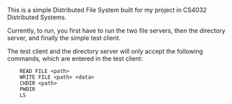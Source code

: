 This is a simple Distributed File System built for my project in CS4032 Distributed Systems.

Currently, to run, you first have to run the two file servers, then the directory server, and finally the simple test client.

The test client and the directory server will only accept the following commands, which are entered in the test client:

		READ FILE <path> 
		WRITE FILE <path> <data>
		CHDIR <path>
		PWDIR 
		LS
